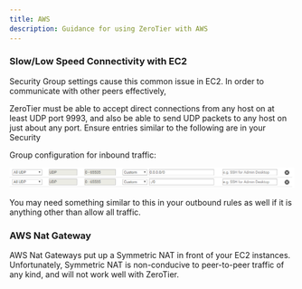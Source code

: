 ```yaml
---
title: AWS
description: Guidance for using ZeroTier with AWS
---
```


### Slow/Low Speed Connectivity with EC2

Security Group settings cause this common issue in EC2.  In order to communicate with other peers effectively,

ZeroTier must be able to accept direct connections from any host on at least UDP port 9993, and also be able to send UDP packets to any host on just about any port. Ensure entries similar to the following are in your Security

Group configuration for inbound traffic:

![AWS outbound rules](./images/aws-outbound-rules.png)

You may need something similar to this in your outbound rules as well if it is anything other than allow all traffic.

### AWS Nat Gateway

AWS Nat Gateways put up a Symmetric NAT in front of your EC2 instances. Unfortunately, Symmetric NAT is non-conducive to peer-to-peer traffic of any kind, and will not work well with ZeroTier.
